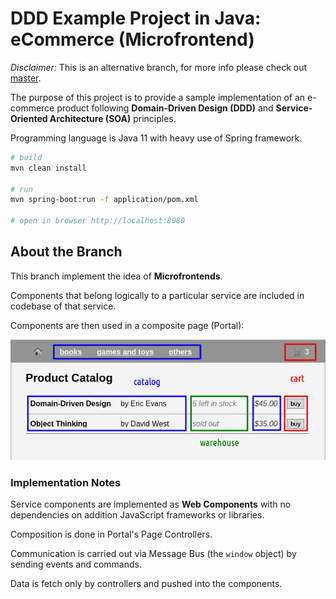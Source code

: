 # DDD Example Project in Java: eCommerce (Microfrontend)

*Disclaimer:* This is an alternative branch, for more info please check out [master](https://github.com/ttulka/ddd-example-ecommerce).

The purpose of this project is to provide a sample implementation of an e-commerce product following **Domain-Driven Design (DDD)** and **Service-Oriented Architecture (SOA)** principles.

Programming language is Java 11 with heavy use of Spring framework.

```sh
# build
mvn clean install

# run 
mvn spring-boot:run -f application/pom.xml

# open in browser http://localhost:8080
```

## About the Branch

This branch implement the idea of **Microfrontends**.

Components that belong logically to a particular service are included in codebase of that service.

Components are then used in a composite page (Portal):

![Portal screenshot with service components](doc/screenshot-services.png)

### Implementation Notes

Service components are implemented as **Web Components** with no dependencies on addition JavaScript frameworks or libraries.

Composition is done in Portal's Page Controllers.

Communication is carried out via Message Bus (the `window` object) by sending events and commands.

Data is fetch only by controllers and pushed into the components.
